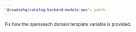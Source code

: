 ```yaml
---
'@roadiehq/catalog-backend-module-aws': patch
---
```


Fix how the openseach domain template variable is provided.
